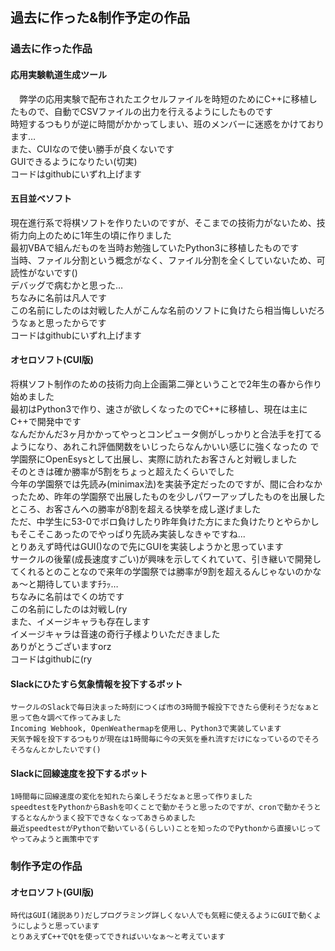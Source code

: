 ## 過去に作った&制作予定の作品
### 過去に作った作品
#### 応用実験軌道生成ツール  
　弊学の応用実験で配布されたエクセルファイルを時短のためにC++に移植したもので、自動でCSVファイルの出力を行えるようにしたものです  
  時短するつもりが逆に時間がかかってしまい、班のメンバーに迷惑をかけております…  
  また、CUIなので使い勝手が良くないです  
  GUIできるようになりたい(切実)  
  コードはgithubにいずれ上げます  
#### 五目並べソフト  
  現在進行系で将棋ソフトを作りたいのですが、そこまでの技術力がないため、技術力向上のために1年生の頃に作りました  
  最初VBAで組んだものを当時お勉強していたPython3に移植したものです  
  当時、ファイル分割という概念がなく、ファイル分割を全くしていないため、可読性がないです()  
  デバッグで病むかと思った…  
  ちなみに名前は凡人です  
  この名前にしたのは対戦した人がこんな名前のソフトに負けたら相当悔しいだろうなぁと思ったからです  
  コードはgithubにいずれ上げます
#### オセロソフト(CUI版)
   将棋ソフト制作のための技術力向上企画第二弾ということで2年生の春から作り始めました  
   最初はPython3で作り、速さが欲しくなったのでC++に移植し、現在は主にC++で開発中です  
   なんだかんだ3ヶ月かかってやっとコンピュータ側がしっかりと合法手を打てるようになり、あれこれ評価関数をいじったらなんかいい感じに強くなったの  で学園祭にOpenEsysとして出展し、実際に訪れたお客さんと対戦しました  
   そのときは確か勝率が5割をちょっと超えたくらいでした  
   今年の学園祭では先読み(minimax法)を実装予定だったのですが、間に合わなかったため、昨年の学園祭で出展したものを少しパワーアップしたものを出展したところ、お客さんへの勝率が8割を超える快挙を成し遂げました  
   ただ、中学生に53-0でボロ負けしたり昨年負けた方にまた負けたりとやらかしもそこそこあったのでやっぱり先読み実装しなきゃですね...  
   とりあえず時代はGUI()なので先にGUIを実装しようかと思っています  
   サークルの後輩(成長速度すごい)が興味を示してくれていて、引き継いで開発してくれるとのことなので来年の学園祭では勝率が9割を超えるんじゃないのかなぁ～と期待していますﾁﾗｯ…  
   ちなみに名前はでくの坊です  
   この名前にしたのは対戦し(ry  
   また、イメージキャラも存在します  
   イメージキャラは音速の奇行子様よりいただきました  
   ありがとうございますorz  
   コードはgithubに(ry  
#### Slackにひたすら気象情報を投下するボット
    サークルのSlackで毎日決まった時刻につくば市の3時間予報投下できたら便利そうだなぁと思って色々調べて作ってみました  
    Incoming Webhook, OpenWeathermapを使用し、Python3で実装しています  
    天気予報を投下するつもりが現在は1時間毎に今の天気を垂れ流すだけになっているのでそろそろなんとかしたいです()
#### Slackに回線速度を投下するボット
    1時間毎に回線速度の変化を知れたら楽しそうだなぁと思って作りました  
    speedtestをPythonからBashを叩くことで動かそうと思ったのですが、cronで動かそうとするとなんかうまく投下できなくなってあきらめました  
    最近speedtestがPythonで動いている(らしい)ことを知ったのでPythonから直接いじってやってみようと画策中です  
    
### 制作予定の作品
#### オセロソフト(GUI版)
    時代はGUI(諸説あり)だしプログラミング詳しくない人でも気軽に使えるようにGUIで動くようにしようと思っています  
    とりあえずC++でQtを使ってできればいいなぁ～と考えています  
    
